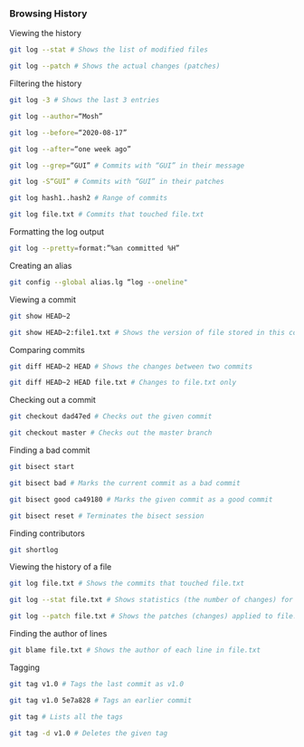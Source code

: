 ### **Browsing History**

Viewing the history

```bash
git log --stat # Shows the list of modified files

git log --patch # Shows the actual changes (patches)
```

Filtering the history

```bash
git log -3 # Shows the last 3 entries

git log --author=“Mosh”

git log --before=“2020-08-17”

git log --after=“one week ago”

git log --grep=“GUI” # Commits with “GUI” in their message

git log -S“GUI” # Commits with “GUI” in their patches

git log hash1..hash2 # Range of commits

git log file.txt # Commits that touched file.txt
```

Formatting the log output

```bash
git log --pretty=format:”%an committed %H”
```

Creating an alias

```bash
git config --global alias.lg “log --oneline"
```

Viewing a commit

```bash
git show HEAD~2

git show HEAD~2:file1.txt # Shows the version of file stored in this commit
```

Comparing commits

```bash
git diff HEAD~2 HEAD # Shows the changes between two commits

git diff HEAD~2 HEAD file.txt # Changes to file.txt only
```

Checking out a commit

```bash
git checkout dad47ed # Checks out the given commit

git checkout master # Checks out the master branch
```

Finding a bad commit

```bash
git bisect start

git bisect bad # Marks the current commit as a bad commit

git bisect good ca49180 # Marks the given commit as a good commit

git bisect reset # Terminates the bisect session
```

Finding contributors

```bash
git shortlog
```

Viewing the history of a file

```bash
git log file.txt # Shows the commits that touched file.txt

git log --stat file.txt # Shows statistics (the number of changes) for file.txt

git log --patch file.txt # Shows the patches (changes) applied to file.txt
```

Finding the author of lines

```bash
git blame file.txt # Shows the author of each line in file.txt
```

Tagging

```bash
git tag v1.0 # Tags the last commit as v1.0

git tag v1.0 5e7a828 # Tags an earlier commit

git tag # Lists all the tags

git tag -d v1.0 # Deletes the given tag
```
